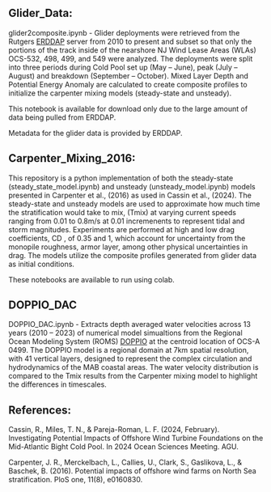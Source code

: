 ## Glider_Data:

glider2composite.ipynb - Glider deployments were retrieved from the Rutgers [ERDDAP](http://slocum-data.marine.rutgers.edu//erddap) server from 2010 to present and subset so that only the portions of the track inside of the nearshore NJ Wind Lease Areas (WLAs) OCS-532, 498, 499, and 549 were analyzed. The deployments were split into three periods during Cold Pool set up (May – June), peak (July – August) and breakdown (September – October). Mixed Layer Depth and Potential Energy Anomaly are calculated to create composite profiles to initialize the carpenter mixing models (steady-state and unsteady). 

This notebook is available for download only due to the large amount of data being pulled from ERDDAP. 

Metadata for the glider data is provided by ERDDAP.

## Carpenter_Mixing_2016:

This repository is a python implementation of both the steady-state (steady_state_model.ipynb) and unsteady (unsteady_model.ipynb) models presented in Carpenter et al., (2016) as used in Cassin et al., (2024).  The steady-state and unsteady models are used to approximate how much time the stratification would take to mix, (Tmix) at varying current speeds ranging from 0.01 to 0.8m/s at 0.01 incremenents to represent tidal and storm magnitudes. Experiments are performed at high and low drag coefficients, CD ,  of 0.35 and 1, which account for uncertainty from the monopile roughness, armor layer, among other physical uncertainties in drag. The models utilize the composite profiles generated from glider data as initial conditions.

These notebooks are available to run using colab.

## DOPPIO_DAC

DOPPIO_DAC.ipynb - Extracts depth averaged water velocities across 13 years (2010 – 2023) of numerical model simualtions from the Regional Ocean Modeling System (ROMS) [DOPPIO](https://tds.marine.rutgers.edu/thredds/catalog/catalog.html) at the centroid location of OCS-A 0499. The DOPPIO model is a regional domain at 7km spatial resolution, with 41 vertical layers, designed to represent the complex circulation and hydrodynamics of the MAB coastal areas. The water velocity distribution is compared to the Tmix results from the Carpenter mixing model to highlight the differences in timescales.


## References:

Cassin, R., Miles, T. N., & Pareja-Roman, L. F. (2024, February). Investigating Potential Impacts of Offshore Wind Turbine Foundations on the Mid-Atlantic Bight Cold Pool. In 2024 Ocean Sciences Meeting. AGU.

Carpenter, J. R., Merckelbach, L., Callies, U., Clark, S., Gaslikova, L., & Baschek, B. (2016). Potential impacts of offshore wind farms on North Sea stratification. PloS one, 11(8), e0160830.
